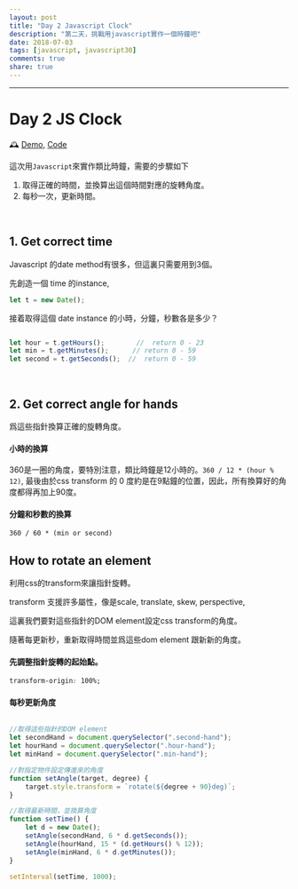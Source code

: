 ```yaml
---
layout: post
title: "Day 2 Javascript Clock"
description: "第二天，挑戰用javascript實作一個時鐘吧"
date: 2018-07-03
tags: [javascript, javascript30]
comments: true
share: true
---
```


---



# Day 2 JS Clock

🕰 [Demo](https://skyying.github.io/Javascript-30/02%20-%20JS%20and%20CSS%20Clock/index-START.html), [Code](https://github.com/skyying/Javascript-30/tree/master/02%20-%20JS%20and%20CSS%20Clock)



這次用`Javascript`來實作類比時鐘，需要的步驟如下
1. 取得正確的時間，並換算出這個時間對應的旋轉角度。
2. 每秒一次，更新時間。

<br>

## 1. Get correct time

Javascript 的date method有很多，但這裏只需要用到3個。

先創造一個 time 的instance, 

```javascript
let t = new Date();
```

接着取得這個 date instance 的小時，分鐘，秒數各是多少？

```javascript

let hour = t.getHours();        //  return 0 - 23
let min = t.getMinutes();      // return 0 - 59
let second = t.getSeconds();  //  return 0 - 59

```


<br>

## 2. Get correct angle for hands

爲這些指針換算正確的旋轉角度。

#### 小時的換算 

360是一圈的角度，要特別注意，類比時鐘是12小時的。`360 / 12 * (hour % 12)`, 最後由於css transform 的 0 度約是在9點鐘的位置，因此，所有換算好的角度都得再加上90度。


#### 分鐘和秒數的換算

`360 / 60 * (min or second)`


## How to rotate an element

利用css的transform來讓指針旋轉。

transform 支援許多屬性，像是scale, translate, skew, perspective,

這裏我們要對這些指針的DOM element設定css transform的角度。

隨著每更新秒，重新取得時間並爲這些dom element 跟新新的角度。

#### 先調整指針旋轉的起始點。

```css
transform-origin: 100%;

```

#### 每秒更新角度


```javascript

//取得這些指針的DOM element
let secondHand = document.querySelector(".second-hand");
let hourHand = document.querySelector(".hour-hand");
let minHand = document.querySelector(".min-hand");

//對指定物件設定傳進來的角度
function setAngle(target, degree) {
    target.style.transform = `rotate(${degree + 90}deg)`;
}

//取得最新時間，並換算角度
function setTime() {
    let d = new Date();
    setAngle(secondHand, 6 * d.getSeconds());
    setAngle(hourHand, 15 * (d.getHours() % 12));
    setAngle(minHand, 6 * d.getMinutes());
}

setInterval(setTime, 1000);


```











